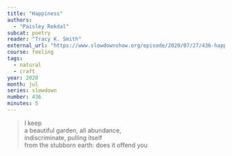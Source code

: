 ```yaml
---
title: "Happiness"
authors:
  - "Paisley Rekdal"
subcat: poetry
reader: "Tracy K. Smith"
external_url: "https://www.slowdownshow.org/episode/2020/07/27/436-happiness"
course: feeling
tags:
  - natural
  - craft
year: 2020
month: jul
series: slowdown
number: 436
minutes: 5
---
```


> I keep  
a beautiful garden, all abundance,  
indiscriminate, pulling itself  
from the stubborn earth: does it offend you
